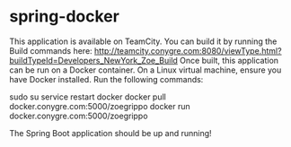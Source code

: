 # spring-docker

This application is available on TeamCity. You can build it by running the Build commands here: http://teamcity.conygre.com:8080/viewType.html?buildTypeId=Developers_NewYork_Zoe_Build
Once built, this application can be run on a Docker container. 
On a Linux virtual machine, ensure you have Docker installed. Run the following commands:

sudo su
service restart docker
docker pull docker.conygre.com:5000/zoegrippo
docker run docker.conygre.com:5000/zoegrippo

The Spring Boot application should be up and running!

